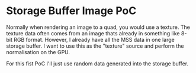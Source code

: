 # Storage Buffer Image PoC

Normally when rendering an image to a quad, you would use a texture. The texture data often comes
from an image thats already in something like 8-bit RGB format. However, I already have all the MSS data
in one large storage buffer. I want to use this as the "texture" source and perform the normalisation on
the GPU.

For this fist PoC I'll just use random data generated into the storage buffer.
